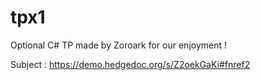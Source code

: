 # tpx1
Optional C# TP made by Zoroark for our enjoyment !

Subject : https://demo.hedgedoc.org/s/Z2oekGaKi#fnref2

